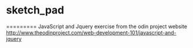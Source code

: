 # sketch_pad
=========
JavaScript and Jquery exercise from the odin project website
http://www.theodinproject.com/web-development-101/javascript-and-jquery